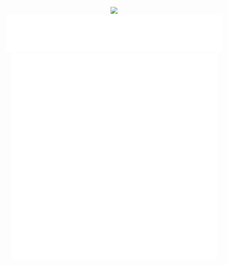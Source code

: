 <p align="center">
  <img src="https://capsule-render.vercel.app/api?type=waving&color=gradient&height=90"/>
    <img src="./om.svg"/>
      <img src="./computer.gif"/>
</p>

